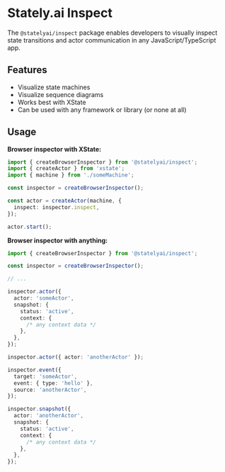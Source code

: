 # Stately.ai Inspect

The `@statelyai/inspect` package enables developers to visually inspect state transitions and actor communication in any JavaScript/TypeScript app.

## Features

- Visualize state machines
- Visualize sequence diagrams
- Works best with XState
- Can be used with any framework or library (or none at all)

## Usage

**Browser inspector with XState:**

```ts
import { createBrowserInspector } from '@statelyai/inspect';
import { createActor } from 'xstate';
import { machine } from './someMachine';

const inspector = createBrowserInspector();

const actor = createActor(machine, {
  inspect: inspector.inspect,
});

actor.start();
```

**Browser inspector with anything:**

```ts
import { createBrowserInspector } from '@statelyai/inspect';

const inspector = createBrowserInspector();

// ...

inspector.actor({
  actor: 'someActor',
  snapshot: {
    status: 'active',
    context: {
      /* any context data */
    },
  },
});

inspector.actor({ actor: 'anotherActor' });

inspector.event({
  target: 'someActor',
  event: { type: 'hello' },
  source: 'anotherActor',
});

inspector.snapshot({
  actor: 'anotherActor',
  snapshot: {
    status: 'active',
    context: {
      /* any context data */
    },
  },
});
```
